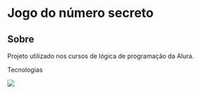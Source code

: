 <h1>Jogo do número secreto</h1>

<h2>Sobre</h2>
<p>Projeto utilizado nos cursos de lógica de programação da Alura.</p>

  Tecnologias
  <div>
    <img src="https://img.shields.io/badge/HTML-23910?style-for-the-badge&logo-html5&logocolor=white">
  </div>

